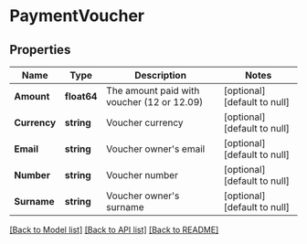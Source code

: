 # PaymentVoucher

## Properties
Name | Type | Description | Notes
------------ | ------------- | ------------- | -------------
**Amount** | **float64** | The amount paid with voucher (12 or 12.09) | [optional] [default to null]
**Currency** | **string** | Voucher currency | [optional] [default to null]
**Email** | **string** | Voucher owner&#39;s email | [optional] [default to null]
**Number** | **string** | Voucher number | [optional] [default to null]
**Surname** | **string** | Voucher owner&#39;s surname | [optional] [default to null]

[[Back to Model list]](../README.md#documentation-for-models) [[Back to API list]](../README.md#documentation-for-api-endpoints) [[Back to README]](../README.md)


